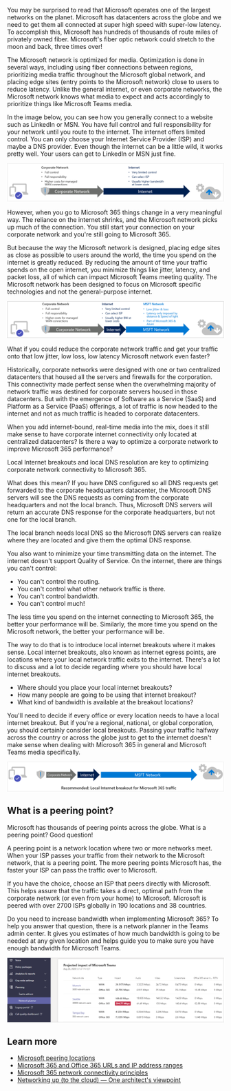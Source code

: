You may be surprised to read that Microsoft operates one of the largest networks on the planet. Microsoft has datacenters across the globe and we need to get them all connected at super high speed with super-low latency. To accomplish this, Microsoft has hundreds of thousands of route miles of privately owned fiber. Microsoft's fiber optic network could stretch to the moon and back, three times over!

The Microsoft network is optimized for media. Optimization is done in several ways, including using fiber connections between regions, prioritizing media traffic throughout the Microsoft global network, and placing edge sites (entry points to the Microsoft network) close to users to reduce latency. Unlike the general internet, or even corporate networks, the Microsoft network knows what media to expect and acts accordingly to prioritize things like Microsoft Teams media.

In the image below, you can see how you generally connect to a website such as LinkedIn or MSN. You have full control and full responsibility for your network until you route to the internet.  The internet offers limited control. You can only choose your Internet Service Provider (ISP) and maybe a DNS provider. Even though the internet can be a little wild, it works pretty well. Your users can get to LinkedIn or MSN just fine.

![Corporate network to internet data flow](../media/corporate-internet-data-flow.png)

However, when you go to Microsoft 365 things change in a very meaningful way. The reliance on the internet shrinks, and the Microsoft network picks up much of the connection. You still start your connection on your corporate network and you're still going to Microsoft 365.

But because the way the Microsoft network is designed, placing edge sites as close as possible to users around the world, the time you spend on the internet is greatly reduced. By reducing the amount of time your traffic spends on the open internet, you minimize things like jitter, latency, and packet loss, all of which can impact Microsoft Teams meeting quality. The Microsoft network has been designed to focus on Microsoft specific technologies and not the general-purpose internet.

![Corporate network to internet to Microsoft network data flow](../media/corporate-internet-microsoft-data-flow.png)

What if you could reduce the corporate network traffic and get your traffic onto that low jitter, low loss, low latency Microsoft network even faster?

Historically, corporate networks were designed with one or two centralized datacenters that housed all the servers and firewalls for the corporation. This connectivity made perfect sense when the overwhelming majority of network traffic was destined for corporate servers housed in those datacenters. But with the emergence of Software as a Service (SaaS) and Platform as a Service (PaaS) offerings, a lot of traffic is now headed to the internet and not as much traffic is headed to corporate datacenters.

When you add internet-bound, real-time media into the mix, does it still make sense to have corporate internet connectivity only located at centralized datacenters? Is there a way to optimize a corporate network to improve Microsoft 365 performance?

Local Internet breakouts and local DNS resolution are key to optimizing corporate network connectivity to Microsoft 365.

What does this mean? If you have DNS configured so all DNS requests get forwarded to the corporate headquarters datacenter, the Microsoft DNS servers will see the DNS requests as coming from the corporate headquarters and not the local branch. Thus, Microsoft DNS servers will return an accurate DNS response for the corporate headquarters, but not one for the local branch.

The local branch needs local DNS so the Microsoft DNS servers can realize where they are located and give them the optimal DNS response.

You also want to minimize your time transmitting data on the internet. The internet doesn't support Quality of Service. On the internet, there are things you can't control:

- You can't control the routing.
- You can't control what other network traffic is there.
- You can't control bandwidth.
- You can't control much!

The less time you spend on the internet connecting to Microsoft 365, the better your performance will be. Similarly, the more time you spend on the Microsoft network, the better your performance will be.
 
The way to do that is to introduce local internet breakouts where it makes sense. Local internet breakouts, also known as internet egress points, are locations where your local network traffic exits to the internet. There's a lot to discuss and a lot to decide regarding where you should have local internet breakouts.

- Where should you place your local internet breakouts?
- How many people are going to be using that internet breakout?
- What kind of bandwidth is available at the breakout locations?

You'll need to decide if every office or every location needs to have a local internet breakout. But if you're a regional, national, or global corporation, you should certainly consider local breakouts. Passing your traffic halfway across the country or across the globe just to get to the internet doesn't make sense when dealing with Microsoft 365 in general and Microsoft Teams media specifically.

![Local internet breakouts](../media/local-internet-breakout.png)

## What is a peering point?

Microsoft has thousands of peering points across the globe. What is a peering point? Good question!

A peering point is a network location where two or more networks meet. When your ISP passes your traffic from their network to the Microsoft network, that is a peering point. The more peering points Microsoft has, the faster your ISP can  pass the traffic over to Microsoft.

If you have the choice, choose an ISP that peers directly with Microsoft. This helps assure that the traffic takes a direct, optimal path from the corporate network (or even from your home) to Microsoft. Microsoft is peered with over 2700 ISPs globally in 190 locations and 38 countries.

Do you need to increase bandwidth when implementing Microsoft 365? To help you answer that question, there is a network planner in the Teams admin center. It gives you estimates of how much bandwidth is going to be needed at any given location and helps guide you to make sure you have enough bandwidth for Microsoft Teams.

![Bandwidth impact](../media/bandwidth-impact.png)

## Learn more

- [Microsoft peering locations](https://www.peeringdb.com/asn/8075?azure-portal=true)
- [Microsoft 365 and Office 365 URLs and IP address ranges](/microsoftteams/office-365-urls-ip-address-ranges?azure-portal=true)
- [Microsoft 365 network connectivity principles](/microsoft-365/enterprise/microsoft-365-network-connectivity-principles?azure-portal=true)
- [Networking up (to the cloud) — One architect's viewpoint](/microsoft-365/solutions/networking-design-principles?azure-portal=true)
